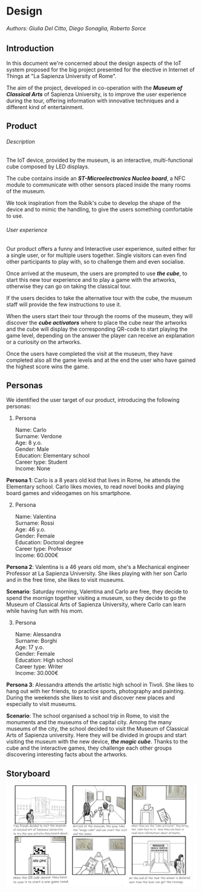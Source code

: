 # Design 

###### Authors: Giulia Del Citto, Diego Sonaglia, Roberto Sorce

## Introduction

In this document we're concerned about the design aspects of the IoT system proposed for the big project presented for the elective in Internet of Things at "La Sapienza University of Rome".

The aim of the project, developed in co-operation with the ***Museum of Classical Arts*** of Sapienza University, is to improve the user experience during the tour, offering information with innovative techniques and a different kind of entertainment.

## Product

###### Description

The IoT device, provided by the museum, is an interactive, multi-functional cube composed by LED displays.

The cube contains inside an ***ST-Microelectronics Nucleo board***, a NFC module to communicate with other sensors placed inside the many rooms of the museum. 

We took inspiration from the Rubik's cube to develop the shape of the device and to mimic the handling, to give the users something comfortable to use.

###### User experience

Our product offers a funny and Interactive user experience, suited either for a single user, or for multiple users together. Single visitors can even find other participants to play with, so to challenge them and even socialise.

Once arrived at the museum, the users are prompted to use ***the cube***, to start this new tour experience and to play a game with the artworks, otherwise they can go on taking the classical tour. 

If the users decides to take the alternative tour with the cube, the museum staff will provide the few instructions to use it. 

When the users start their tour through the rooms of the museum, they will discover the ___cube activators___ where to place the cube near the artworks and the cube will display the corresponding QR-code to start playing the game level, depending on the answer the player can receive an explanation or a curiosity on the artworks.

Once the users have completed the visit at the museum, they have completed also all the game levels and at the end the user who have gained the highest score wins the game. 

## Personas

We identified the user target of our product, introducing the following personas:

1. Persona

   Name: Carlo  
   Surname: Verdone  
   Age: 8 y.o.   
   Gender: Male  
   Education: Elementary school   
   Career type: Student    
   Income: None  

__Persona 1__: Carlo is a 8 years old kid that lives in Rome, he attends the Elementary school. Carlo likes movies, to read novel books and playing board games and videogames on his smartphone.

2. Persona

   Name: Valentina   
   Surname: Rossi  
   Age: 46 y.o.   
   Gender: Female  
   Education: Doctoral degree  
   Career type: Professor  
   Income: 60.000€  

__Persona 2__: Valentina is a 46 years old mom, she's a Mechanical engineer Professor at La Sapienza University. She likes playing with her son Carlo and in the free time, she likes to visit museums.

__Scenario__: Saturday morning, Valentina and Carlo are free, they decide to spend the mornign together visiting a museum, so they decide to go the Museum of Classical Arts of Sapienza University, where Carlo can learn while having fun with his mom. 

3. Persona

   Name: Alessandra  
   Surname: Borghi  
   Age: 17 y.o.   
   Gender: Female  
   Education: High school  
   Career type: Writer  
   Income: 30.000€  

__Persona 3__: Alessandra attends the artistic high school in Tivoli. She likes to hang out with her friends, to practice sports, photography and painting. During the weekends she likes to visit and discover new places and especially to visit museums.

__Scenario__: The school organised a school trip in Rome, to visit the monuments and the museums of the capital city. Among the many museums of the city, the school decided to visit the Museum of Classical Arts of Sapienza university. Here they will be divided in groups and start visiting the museum with the new device, ___the magic cube___. Thanks to the cube and the interactive games, they challenge each other groups discovering interesting facts about the artworks.

## Storyboard

![Storyboard](./story7.jpg)

